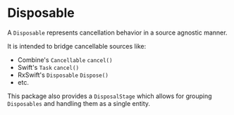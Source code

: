 # Disposable

A `Disposable` represents cancellation behavior in a source agnostic manner.

It is intended to bridge cancellable sources like:
* Combine's `Cancellable` `cancel()`
* Swift's `Task` `cancel()`
* RxSwift's `Disposable` `Dispose()`
* etc.

This package also provides a `DisposalStage` which allows for grouping `Disposables`
and handling them as a single entity.
